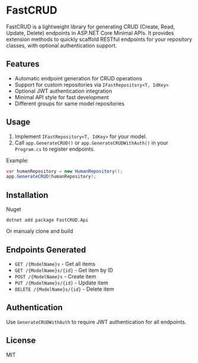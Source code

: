 ﻿# FastCRUD

FastCRUD is a lightweight library for generating CRUD (Create, Read, Update, Delete) endpoints in ASP.NET Core Minimal APIs. It provides extension methods to quickly scaffold RESTful endpoints for your repository classes, with optional authentication support.

## Features
- Automatic endpoint generation for CRUD operations
- Support for custom repositories via `IFastRepository<T, IdKey>`
- Optional JWT authentication integration
- Minimal API style for fast development
- Different groups for same model repositories

## Usage
1. Implement `IFastRepository<T, IdKey>` for your model.
2. Call `app.GenerateCRUD()` or `app.GenerateCRUDWithAuth()` in your `Program.cs` to register endpoints.

Example:
```csharp
var humanRepository = new HumanRepository();
app.GenerateCRUD(humanRepository);
```

## Installation
Nuget
```
dotnet add package FastCRUD.Api
```
Or manualy clone and build
## Endpoints Generated
- `GET /{ModelName}s` - Get all items
- `GET /{ModelName}s/{id}` - Get item by ID
- `POST /{ModelName}s` - Create item
- `PUT /{ModelName}s/{id}` - Update item
- `DELETE /{ModelName}s/{id}` - Delete item

## Authentication
Use `GenerateCRUDWithAuth` to require JWT authentication for all endpoints.

## License
MIT

